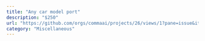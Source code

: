```yaml
---
title: "Any car model port"
description: "$250"
url: "https://github.com/orgs/commaai/projects/26/views/1?pane=issue&itemId=47913790"
category: "Miscellaneous"
---
```

